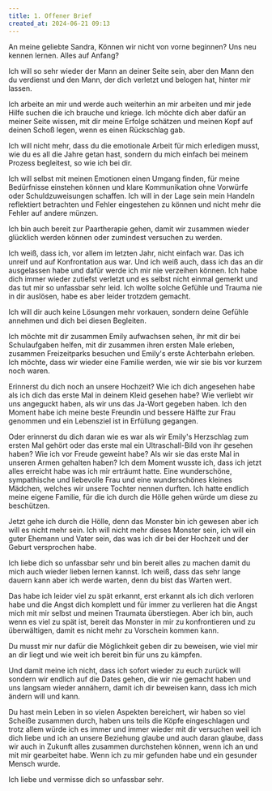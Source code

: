```yaml
---
title: 1. Offener Brief 
created_at: 2024-06-21 09:13
---
```


An meine geliebte Sandra,
Können wir nicht von vorne beginnen? Uns neu kennen lernen. Alles auf Anfang? 

Ich will so sehr wieder der Mann an deiner Seite sein, aber den Mann den du verdienst und den Mann, der dich verletzt und belogen hat, hinter mir lassen.

Ich arbeite an mir und werde auch weiterhin an mir arbeiten und mir jede Hilfe suchen die ich brauche und kriege. Ich möchte dich aber dafür an meiner Seite wissen, mit dir meine Erfolge schätzen und meinen Kopf auf deinen Schoß legen, wenn es einen Rückschlag gab. 

Ich will nicht mehr, dass du die emotionale Arbeit für mich erledigen musst, wie du es all die Jahre getan hast, sondern du mich einfach bei meinem Prozess begleitest, so wie ich bei dir. 

Ich will selbst mit meinen Emotionen einen Umgang finden, für meine Bedürfnisse einstehen können und klare Kommunikation ohne Vorwürfe oder Schuldzuweisungen schaffen. Ich will in der Lage sein mein Handeln reflektiert betrachten und Fehler eingestehen zu können und nicht mehr die Fehler auf andere münzen.

Ich bin auch bereit zur Paartherapie gehen, damit wir zusammen wieder glücklich werden können oder zumindest versuchen zu werden.

Ich weiß, dass ich, vor allem im letzten Jahr, nicht einfach war. Das ich unreif und auf Konfrontation aus war. Und ich weiß auch, dass ich das an dir ausgelassen habe und dafür werde ich mir nie verzeihen können. Ich habe dich immer wieder zutiefst verletzt und es selbst nicht einmal gemerkt und das tut mir so unfassbar sehr leid. Ich wollte solche Gefühle und Trauma nie in dir auslösen, habe es aber leider trotzdem gemacht. 

Ich will dir auch keine Lösungen mehr vorkauen, sondern deine Gefühle annehmen und dich bei diesen Begleiten. 

Ich möchte mit dir zusammen Emily aufwachsen sehen, ihr mit dir bei Schulaufgaben helfen, mit dir zusammen ihren ersten Male erleben, zusammen Freizeitparks besuchen und Emily's erste Achterbahn erleben. Ich möchte, dass wir wieder eine Familie werden, wie wir sie bis vor kurzem noch waren. 

Erinnerst du dich noch an unsere Hochzeit? Wie ich dich angesehen habe als ich dich das erste Mal in deinem Kleid gesehen habe? Wie verliebt wir uns angeguckt haben, als wir uns das Ja-Wort gegeben haben. Ich den Moment habe ich meine beste Freundin und bessere Hälfte zur Frau genommen und ein Lebensziel ist in Erfüllung gegangen. 

Oder erinnerst du dich daran wie es war als wir Emily's Herzschlag zum ersten Mal gehört oder das erste mal ein Ultraschall-Bild von ihr gesehen haben? Wie ich vor Freude geweint habe? Als wir sie das erste Mal in unseren Armen gehalten haben? Ich dem Moment wusste ich, dass ich jetzt alles erreicht habe was ich mir erträumt hatte. Eine wunderschöne, sympathische und liebevolle Frau und eine wunderschönes kleines Mädchen, welches wir unsere Tochter nennen durften. Ich hatte endlich meine eigene Familie, für die ich durch die Hölle gehen würde um diese zu beschützen. 

Jetzt gehe ich durch die Hölle, denn das Monster bin ich gewesen aber ich will es nicht mehr sein. Ich will nicht mehr dieses Monster sein, ich will ein guter Ehemann und Vater sein, das was ich dir bei der Hochzeit und der Geburt versprochen habe. 

Ich liebe dich so unfassbar sehr und bin bereit alles zu machen damit du mich auch wieder lieben lernen kannst. Ich weiß, dass das sehr lange dauern kann aber ich werde warten, denn du bist das Warten wert. 

Das habe ich leider viel zu spät erkannt, erst erkannt als ich dich verloren habe und die Angst dich komplett und für immer zu verlieren hat die Angst mich mit mir selbst und meinen Traumata überstiegen. Aber ich bin, auch wenn es viel zu spät ist, bereit das Monster in mir zu konfrontieren und zu überwältigen, damit es nicht mehr zu Vorschein kommen kann. 

Du musst mir nur dafür die Möglichkeit geben dir zu beweisen, wie viel mir an dir liegt und wie weit ich bereit bin für uns zu kämpfen.

Und damit meine ich nicht, dass ich sofort wieder zu euch zurück will sondern wir endlich  auf die Dates gehen, die wir nie gemacht haben und uns langsam wieder annähern, damit ich dir beweisen kann, dass ich mich ändern will und kann.

Du hast mein Leben in so vielen Aspekten bereichert, wir haben so viel Scheiße zusammen durch, haben uns teils die Köpfe eingeschlagen und trotz allem würde ich es immer und immer wieder mit dir versuchen weil ich dich liebe und ich an unsere Beziehung glaube und auch daran glaube, dass wir auch in Zukunft alles zusammen durchstehen können, wenn ich an und mit mir gearbeitet habe. Wenn ich zu mir gefunden habe und ein gesunder Mensch wurde.

Ich liebe und vermisse dich so unfassbar sehr.